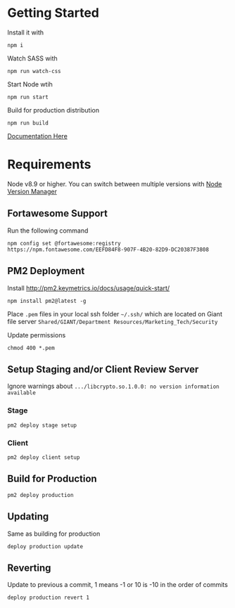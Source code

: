# Getting Started
Install it with
```
npm i
```

Watch SASS with
```
npm run watch-css
```

Start Node wtih
```
npm run start
```

Build for production distribution
```
npm run build
```

[Documentation Here](https://giantagency.atlassian.net/wiki/spaces/MT/pages/162201601/Bootstrap+and+React.js+Web+Application+Development+Process)


# Requirements
Node v8.9 or higher. You can switch between multiple versions with [Node Version Manager](https://github.com/creationix/nvm)

## Fortawesome Support
Run the following command
```
npm config set @fortawesome:registry https://npm.fontawesome.com/EEFD84F8-907F-4B20-82D9-DC20387F3808
```
## PM2 Deployment

Install http://pm2.keymetrics.io/docs/usage/quick-start/
```
npm install pm2@latest -g
```
Place `.pem` files in your local ssh folder `~/.ssh/` which are located on Giant file server `Shared/GIANT/Department Resources/Marketing_Tech/Security`

Update permissions 
```
chmod 400 *.pem
```

## Setup Staging and/or Client Review Server
Ignore warnings about `.../libcrypto.so.1.0.0: no version information available`
### Stage
```
pm2 deploy stage setup
```
### Client
```
pm2 deploy client setup
```

## Build for Production
```
pm2 deploy production
```

## Updating
Same as building for production
```
deploy production update
```

## Reverting
Update to previous a commit, 1 means -1 or 10 is -10 in the order of commits
```
deploy production revert 1
```
